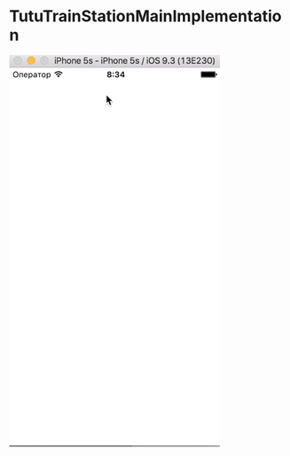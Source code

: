 # TutuTrainStationMainImplementation

![Alt Text](https://github.com/mcrakhman/FilesRepository/blob/master/TutuTrainStation720p.gif)
